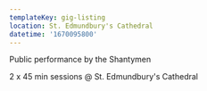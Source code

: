 ```yaml
---
templateKey: gig-listing
location: St. Edmundbury's Cathedral
datetime: '1670095800'
---
```

Public performance by the Shantymen 

2 x 45 min sessions @ St. Edmundbury's Cathedral